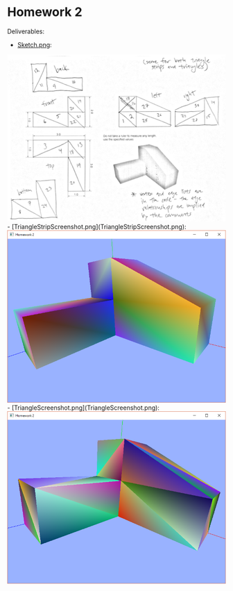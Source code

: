 # Homework 2

Deliverables:

- [Sketch.png](Sketch.png):
 <img src="Sketch.png" />
- [TriangleStripScreenshot.png](TriangleStripScreenshot.png):
 <img src="TriangleStripScreenshot.png" />
- [TriangleScreenshot.png](TriangleScreenshot.png):
 <img src="TriangleScreenshot.png" />
